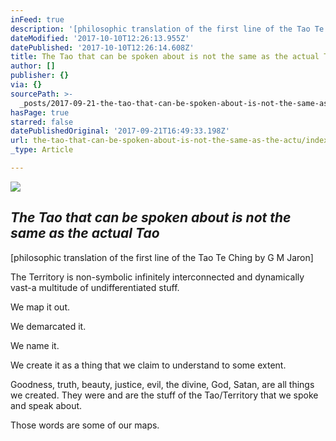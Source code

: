 ```yaml
---
inFeed: true
description: '[philosophic translation of the first line of the Tao Te Ching by G M Jaron]'
dateModified: '2017-10-10T12:26:13.955Z'
datePublished: '2017-10-10T12:26:14.608Z'
title: The Tao that can be spoken about is not the same as the actual Tao
author: []
publisher: {}
via: {}
sourcePath: >-
  _posts/2017-09-21-the-tao-that-can-be-spoken-about-is-not-the-same-as-the-actu.md
hasPage: true
starred: false
datePublishedOriginal: '2017-09-21T16:49:33.198Z'
url: the-tao-that-can-be-spoken-about-is-not-the-same-as-the-actu/index.html
_type: Article

---
```

![](https://the-grid-user-content.s3-us-west-2.amazonaws.com/6305916f-27a6-42e0-9dd3-db22d6812c7d.jpg)

## _The Tao that can be spoken about is not the same as the actual Tao_

\[philosophic translation of the first line of the Tao Te Ching by G M Jaron\]

The Territory is non-symbolic infinitely interconnected and dynamically vast-a multitude of undifferentiated stuff.

We map it out.

We demarcated it.

We name it.

We create it as a thing that we claim to understand to some extent.

Goodness, truth, beauty, justice, evil, the divine, God, Satan, are all things we created. They were and are the stuff of the Tao/Territory that we spoke and speak about.

Those words are some of our maps.